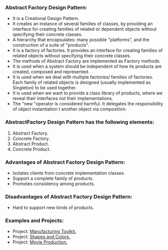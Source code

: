 ### Abstract Factory Design Pattern:
-	It is a Creational Design Pattern.
-	It creates an instance of several families of classes, by providing an interface for creating families of related or dependent objects without specifying their concrete classes.
-	A hierarchy that encapsulates: many possible "platforms", and the construction of a suite of "products".
-	It is a factory of factories. It provides an interface for creating families of related objects without specifying their concrete classes.
-	The methods of Abstract Factory are implemented as Factory methods.
-	It is used when a system should be independent of how its products are created, composed and represented.
-	It is used when we deal with multiple factories/ families of factories. Each family of related objects is designed (usually implemented as Singleton) to be used together.
-	It is used when we want to provide a class library of products, where we reveal their interfaces not their implementations.
-	The "new "operator is considered harmful. It delegates the responsibility of object instantiation t another object via composition.
	
	
###  AbstractFactory Design Pattern has the following elements:
1. Abstract Factory.
2. Concrete Factory.
3. Abstract Product.
4. Concrete Product.


### Advantages of Abstract Factory Design Pattern:
- Isolates clients from concrete implementation classes.
- Support a complete family of products.
- Promotes consistency among products.


### Disadvantages of Abstract Factory Design Pattern:
- Hard to support new kinds of products.


### Examples and Projects:
- Project:	[Manufacturing Toolkit.](/src/main/java/creationalDesignPatterns/abstractFactoryDesignPattern/projectManufacturingToolkit/Main/Main.java)
- Project:	[Shapes and Colors.](/src/main/java/creationalDesignPatterns/abstractFactoryDesignPattern/projectShapesAndColors/Main/Main.java)
- Project:	[Movie Production.](/src/main/java/creationalDesignPatterns/abstractFactoryDesignPattern/projectMovieProduction/Main/Main.java)
